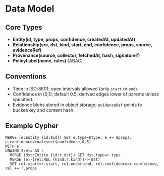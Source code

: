 # Data Model

## Core Types
- **Entity(id, type, props, confidence, createdAt, updatedAt)**
- **Relationship(src, dst, kind, start, end, confidence, props, source, evidenceRef)**
- **Provenance(source, collector, fetchedAt, hash, signature?)**
- **PolicyLabel(name, rules)** (ABAC)

## Conventions
- Time in ISO‑8601; open intervals allowed (only `start` or `end`).
- Confidence in [0,1]; default 0.5; derived edges lower of parents unless specified.
- Evidence blobs stored in object storage; `evidenceRef` points to bucket/key and content hash.

## Example Cypher
```cypher
MERGE (e:Entity {id:$id}) SET e.type=$type, e += $props, e.confidence=coalesce($confidence,0.5)
WITH e
UNWIND $rels AS r
  MERGE (dst:Entity {id:r.dst}) SET dst.type=r.type
  MERGE (e)-[rel:REL {kind:r.kind}]->(dst)
  SET rel.start=r.start, rel.end=r.end, rel.confidence=r.confidence, rel += r.props